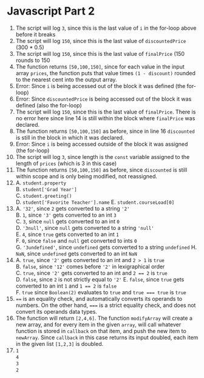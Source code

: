 # Javascript Part 2
1. The script will log `3`, since this is the last value of `i` in the for-loop above before it breaks
2. The script will log `150`, since this is the last value of `discountedPrice` (300 * 0.5)
3. The script will log `150`, since this is the last value of `finalPrice` (150 rounds to 150
4. The function returns `[50,100,150]`, since for each value in the input array `prices`, the function puts that value times `(1 - discount)` rounded to the nearest cent into the output array.
5. Error: Since `i` is being accessed out of the block it was defined (the for-loop) 
6. Error: Since `discountedPrice` is being accessed out of the block it was defined (also the for-loop)
7. The script will log `150`, since this is the last value of `finalPrice`. There is no error here since line 14 is still within the block where `finalPrice` was declared.
8. The function returns `[50,100,150]` as before, since in line 16 `discounted` is still in the block in which it was declared.
9. Error: Since `i` is being accessed outside of the block it was assigned (the for-loop)
10. The script will log `3`, since length is the `const` variable assigned to the length of `prices` (which is 3 in this case)
11. The function returns `[50,100,150]` as before, since `discounted` is still within scope and is only being modified, not reassigned.
12. A. `student.property` \
    B. `student['Grad Year']` \
    C. `student.greeting()` \
    D. `student['Favorite Teacher'].name`
    E. `student.courseLoad[0]`
13. A. `'32'`, since `2` gets converted to a string `'2'`\
    B. `1`, since `'3'` gets converted to an int `3`\
    C. `3`, since `null` gets converted to an int `0` \
    D. `'3null'`, since `null` gets converted to a string `'null'` \
    E. `4`, since `true` gets converted to an int `1` \
    F. `0`, since `false` and `null` get converted to ints `0` \
    G. `'3undefined'`, since `undefined` gets converted to a string `undefined`
    H. `NaN`, since `undefined` gets converted to an int `NaN`
14. A. `true`, since `'2'` gets converted to an int and `2 > 1` is `true` \
    B. `false`, since `'12'` comes before `'2'` in lexigraphical order \
    C. `true`, since `'2'` gets converted to an int and `2 == 2` is `true` \
    D. `false`, since `2` is not strictly equal to `'2'`
    E. `false`, since `true` gets converted to an int `1` and `1 == 2` is `false` \
    F. `true` since `Boolean(2)` evaluates to `true` and `true === true` is `true`
15. `==` is an equality check, and automatically converts its operands to numbers. On the other hand, `===` is a strict equality check, and does not convert its operands data types.
17. The function will return `[2,4,6]`. The function `modifyArray` will create a new array, and for every item in the given `array`, will call whatever function is stored in `callback` on that item, and push the new item to `newArray`. Since `callback` in this case returns its input doubled, each item in the given list `[1,2,3]` is doubled.
19. `1`\
    `4`\
    `3`\
    `2`